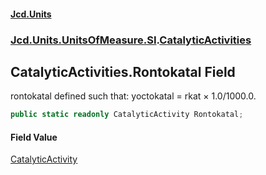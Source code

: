 #### [Jcd.Units](index.md 'index')
### [Jcd.Units.UnitsOfMeasure.SI](Jcd.Units.UnitsOfMeasure.SI.md 'Jcd.Units.UnitsOfMeasure.SI').[CatalyticActivities](CatalyticActivities.md 'Jcd.Units.UnitsOfMeasure.SI.CatalyticActivities')

## CatalyticActivities.Rontokatal Field

rontokatal defined such that: yoctokatal = rkat × 1.0/1000.0.

```csharp
public static readonly CatalyticActivity Rontokatal;
```

#### Field Value
[CatalyticActivity](CatalyticActivity.md 'Jcd.Units.UnitTypes.CatalyticActivity')
